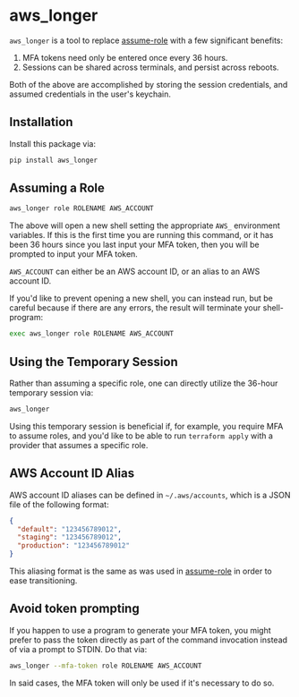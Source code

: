 # aws_longer

`aws_longer` is a tool to replace
[assume-role](https://github.com/coinbase/assume-role) with a few significant
benefits:

1) MFA tokens need only be entered once every 36 hours.
2) Sessions can be shared across terminals, and persist across reboots.

Both of the above are accomplished by storing the session credentials, and
assumed credentials in the user's keychain.

## Installation

Install this package via:

```sh
pip install aws_longer
```

## Assuming a Role

```sh
aws_longer role ROLENAME AWS_ACCOUNT
```

The above will open a new shell setting the appropriate `AWS_` environment
variables. If this is the first time you are running this command, or it has
been 36 hours since you last input your MFA token, then you will be prompted to
input your MFA token.

`AWS_ACCOUNT` can either be an AWS account ID, or an alias to an AWS account
ID.

If you'd like to prevent opening a new shell, you can instead run, but be
careful because if there are any errors, the result will terminate your
shell-program:

```sh
exec aws_longer role ROLENAME AWS_ACCOUNT
```

## Using the Temporary Session

Rather than assuming a specific role, one can directly utilize the 36-hour
temporary session via:

```sh
aws_longer
```

Using this temporary session is beneficial if, for example, you require MFA to
assume roles, and you'd like to be able to run `terraform apply` with a
provider that assumes a specific role.


## AWS Account ID Alias

AWS account ID aliases can be defined in `~/.aws/accounts`, which is a JSON
file of the following format:

```json
{
  "default": "123456789012",
  "staging": "123456789012",
  "production": "123456789012"
}
```

This aliasing format is the same as was used in
[assume-role](https://github.com/coinbase/assume-role#account-aliasing) in
order to ease transitioning.

## Avoid token prompting

If you happen to use a program to generate your MFA token, you might prefer to
pass the token directly as part of the command invocation instead of via a
prompt to STDIN. Do that via:

```sh
aws_longer --mfa-token role ROLENAME AWS_ACCOUNT
```

In said cases, the MFA token will only be used if it's necessary to do so.
